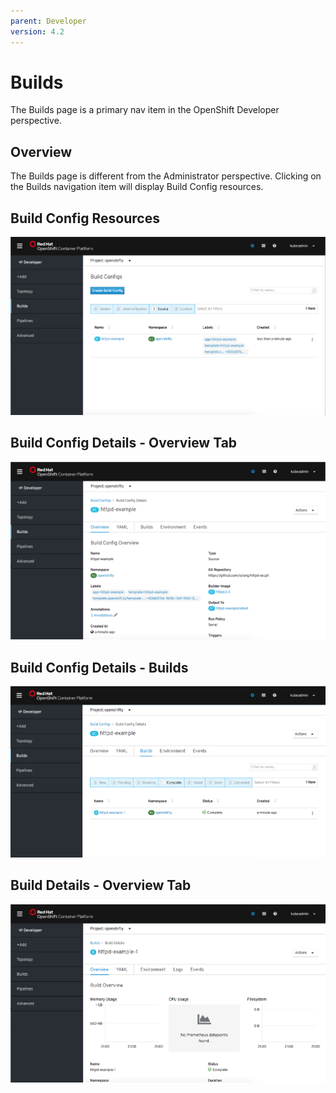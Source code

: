 ```yaml
---
parent: Developer
version: 4.2
---
```


# Builds
The Builds page is a primary nav item in the OpenShift Developer perspective.

## Overview

The Builds page is different from the Administrator perspective.  Clicking on the Builds navigation item will display Build Config resources.

## Build Config Resources

![Add build config image](img/image1.png)

## Build Config Details - Overview Tab

![Add build config image](img/image2.png)

## Build Config Details - Builds 

![Add build config image](img/image3.png)

## Build Details - Overview Tab

![Add build config image](img/image4.png)

